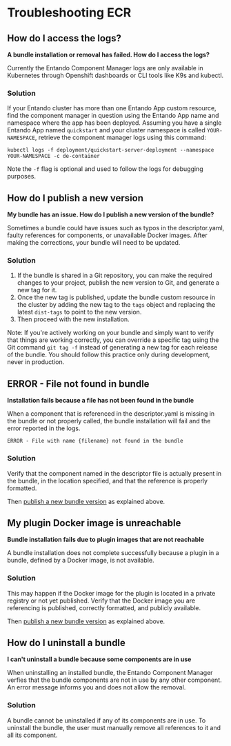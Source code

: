 # Troubleshooting ECR

## How do I access the logs? 
**A bundle installation or removal has failed. How do I access the logs?**

Currently the Entando Component Manager logs are only available in Kubernetes through Openshift dashboards or CLI tools like K9s and kubectl.


### Solution
If your Entando cluster has more than one Entando App custom resource, find the component manager in question using the Entando App name and namespace where the app has been deployed. Assuming you have a single Entando App named `quickstart` and your cluster namespace is called `YOUR-NAMESPACE`, 
retrieve the component manager logs using this command:
```
kubectl logs -f deployment/quickstart-server-deployment --namespace YOUR-NAMESPACE -c de-container
```
Note the `-f` flag is optional and used to follow the logs for debugging purposes.

## How do I publish a new version 
**My bundle has an issue. How do I publish a new version of the bundle?** 

Sometimes a bundle could have issues such as typos in the descriptor.yaml, faulty references for components, or unavailable Docker images. After making the corrections, your bundle will need to be updated.

### Solution

1. If the bundle is shared in a Git repository, you can make the required changes to your project, publish the new version to Git, and generate a new tag for it. 
2. Once the new tag is published, update the bundle custom resource in the cluster by adding the new tag to the `tags` object and replacing the latest `dist-tags` to point to the new version.
3. Then proceed with the new installation.

Note: If you're actively working on your bundle and simply want to verify that things are working correctly, you can override a specific tag using the Git command `git tag -f` instead of generating a new tag for each release of the bundle. You should follow this practice only during development, never in production.

## ERROR - File not found in bundle
**Installation fails because a file has not been found in the bundle**

When a component that is referenced in the descriptor.yaml is missing in the bundle or not properly called, the bundle installation will fail and the error reported in the logs.

```
ERROR - File with name {filename} not found in the bundle
```

### Solution

Verify that the component named in the descriptor file is actually present in the bundle, in the location specified, and that the reference is properly formatted.

Then 
[publish a new bundle version](#how-do-i-publish-a-new-version) as explained above.

## My plugin Docker image is unreachable 
**Bundle installation fails due to plugin images that are not reachable**

A bundle installation does not complete successfully because a plugin in a bundle, defined by a Docker image, is not available. 

### Solution
This may happen if the Docker image for the plugin is located in a private registry or not yet published. Verify that the Docker image you are referencing is published, correctly formatted, and publicly available.

Then 
[publish a new bundle version](#how-do-i-publish-a-new-version) as explained above.

## How do I uninstall a bundle 
**I can't uninstall a bundle because some components are in use**

When uninstalling an installed bundle, the Entando Component Manager verfies that the bundle components are not in use by any other component. An error message informs you and does not allow the removal. 

### Solution

A bundle cannot be uninstalled if any of its components are in use. To uninstall the bundle, the user must manually remove all references to it and all its component.